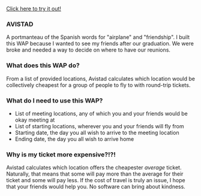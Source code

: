 [Click here to try it out!](https://avistad.com)

### AVISTAD

A portmanteau of the Spanish words for "airplane" and "friendship".
I built this WAP because I wanted to see my friends after our graduation.
We were broke and needed a way to decide on where to have our reunions.

### What does this WAP do?

From a list of provided locations, Avistad calculates which location would
be collectively cheapest for a group of people to fly to with round-trip
tickets.

### What do I need to use this WAP?

- List of meeting locations, any of which you and your friends would be okay meeting at
- List of starting locations, wherever you and your friends will fly from
- Starting date, the day you all wish to arrive to the meeting location
- Ending date, the day you all wish to arrive home

### Why is my ticket more expensive?!?!

Avistad calculates which location offers the cheapester *average* ticket. Naturally,
that means that some will pay more than the average for their ticket and some will
pay less. If the cost of travel is truly an issue, I hope that your friends would
help you. No software can bring about kindness.